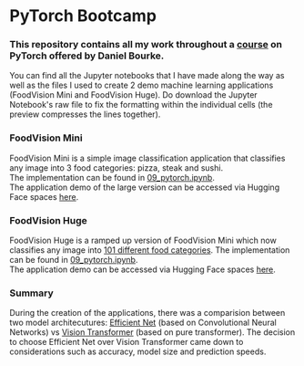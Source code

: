 # PyTorch Bootcamp

### This repository contains all my work throughout a [course](https://www.udemy.com/course/pytorch-for-deep-learning/?kw=pytorch&src=sac) on PyTorch offered by Daniel Bourke. 

You can find all the Jupyter notebooks that I have made along the way as well as the files I used to create 2 demo machine learning applications (FoodVision Mini and FoodVision Huge). Do download the Jupyter Notebook's raw file to fix the formatting within the individual cells (the preview compresses the lines together).

### FoodVision Mini
FoodVision Mini is a simple image classification application that classifies any image into 3 food categories: pizza, steak and sushi.\
The implementation can be found in [09_pytorch.ipynb](https://github.com/purplelord2003/PyTorch-Bootcamp/blob/main/Jupyter%20Notebooks/09_pytorch.ipynb).\
The application demo of the large version can be accessed via Hugging Face spaces [here](https://huggingface.co/spaces/purplelord2003/foodvision_big).

### FoodVision Huge
FoodVision Huge is a ramped up version of FoodVision Mini which now classifies any image into [101 different food categories](https://github.com/purplelord2003/PyTorch-Bootcamp/raw/main/class_names.txt).
The implementation can be found in [09_pytorch.ipynb](https://github.com/purplelord2003/PyTorch-Bootcamp/blob/main/Jupyter%20Notebooks/09_pytorch.ipynb).\
The application demo can be accessed via Hugging Face spaces [here](https://huggingface.co/spaces/purplelord2003/foodvision_big).

### Summary
During the creation of the applications, there was a comparision between two model architecutures: [Efficient Net](https://arxiv.org/abs/1905.11946) (based on Convolutional Neural Networks) vs [Vision Transformer](https://arxiv.org/abs/2010.11929) (based on pure transformer). The decision to choose Efficient Net over Vision Transformer came down to considerations such as accuracy, model size and prediction speeds.
